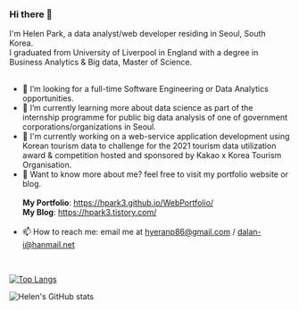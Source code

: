 ### Hi there 👋  

<!--
**hpark3/hpark3** is a ✨ _special_ ✨ repository because its `README.md` (this file) appears on your GitHub profile.

Here are some ideas to get you started:

- 🔭 I’m currently working on ...
- 🌱 I’m currently learning ...
- 👯 I’m looking to collaborate on ...
- 🤔 I’m looking for help with ...
- 💬 Ask me about ...
- 📫 How to reach me: ...
- 😄 Pronouns: ...
- ⚡ Fun fact: ...
-->

I'm Helen Park, a data analyst/web developer residing in Seoul, South Korea.  
I graduated from University of Liverpool in England with a degree in Business Analytics & Big data, Master of Science.  
  <br/>
- 🤔 I’m looking for a full-time Software Engineering or Data Analytics opportunities.
- 🔭 I’m currently learning more about data science as part of the internship programme for public big data analysis of one of government corporations/organizations in Seoul.
- 👯 I'm currently working on a web-service application development using Korean tourism data to challenge for the 2021 tourism data utilization award & competition hosted and sponsored by Kakao x Korea Tourism Organisation.
- 💬 Want to know more about me? feel free to visit my portfolio website or blog.   
      <br/>
      **My Portfolio**: https://hpark3.github.io/WebPortfolio/  
      **My Blog**: https://hpark3.tistory.com/    
      <br/>
- 📫 How to reach me: email me at hyeranp86@gmail.com / dalan-i@hanmail.net 
<br/>

[![Top Langs](https://github-readme-stats.vercel.app/api/top-langs/?username=hpark3)](https://github.com/hpark3/github-readme-stats)

![Helen's GitHub stats](https://github-readme-stats.vercel.app/api?username=hpark3&show_icons=true)
